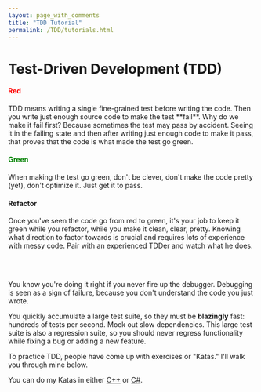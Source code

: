 ```yaml
---
layout: page_with_comments
title: "TDD Tutorial"
permalink: /TDD/tutorials.html
---
```


# Test-Driven Development (TDD)


<h4 style="color:red;">Red</h4>
TDD means writing a single fine-grained test before writing the code. 
Then you write just enough source code to make the test **fail**. Why do we make it fail first? 
Because sometimes the test may pass by accident. Seeing it in the failing state and then after writing just enough code to make it pass, that proves that the code is what made the test go green.


<h4 style="color:green;">Green</h4>
When making the test go green, don't be clever, don't make the code pretty (yet), don't optimize it. Just get it to pass.


#### Refactor
Once you've seen the code go from red to green, it's your job to keep it green while you refactor, while you make it clean, clear, pretty. Knowing what direction to factor towards is crucial and requires lots of experience with messy code. Pair with an experienced TDDer and watch what he does.

<br><br>

You know you're doing it right if you never fire up the debugger. Debugging is seen as a sign of failure, because you don't understand the code you just wrote.

You quickly accumulate a large test suite, so they must be **blazingly** fast: hundreds of tests per second. Mock out slow dependencies. This large test suite is also a regression suite, so you should never regress functionality while fixing a bug or adding a new feature.

To practice TDD, people have come up with exercises or "Katas." I'll walk you through mine below.

You can do my Katas in either [C++](cpp/katas.html) or [C#](csharp/katas.html).
